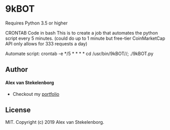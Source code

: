 # 9kBOT
Requires Python 3.5 or higher
 
CRONTAB Code in bash
This is to create a job that automates the python script every 5 minutes. (could do up to 1 minute but free-tier CoinMarketCap API only allows for 333 requests a day)

Automate script:
crontab -e
*/5 * * * * cd /usr/bin/9kBOT//; ./9kBOT.py


## Author

#### Alex van Stekelenborg

- Checkout my <a href="https://vanstek.dev/" title="Full-Stack Web Developer, UI/UX Javascript Specialist" target="_blank">portfolio</a>

## License

MIT. Copyright (c) 2019 Alex van Stekelenborg.

